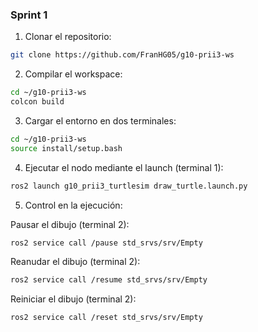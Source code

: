 ### Sprint 1

1) Clonar el repositorio:
```bash
git clone https://github.com/FranHG05/g10-prii3-ws
```
2) Compilar el workspace:
```bash
cd ~/g10-prii3-ws
colcon build
```
3) Cargar el entorno en dos terminales:
```bash
cd ~/g10-prii3-ws
source install/setup.bash
```
4) Ejecutar el nodo mediante el launch (terminal 1):
```bash
ros2 launch g10_prii3_turtlesim draw_turtle.launch.py
```

5) Control en la ejecución:

Pausar el dibujo (terminal 2):
```bash
ros2 service call /pause std_srvs/srv/Empty
```
Reanudar el dibujo (terminal 2):
```bash
ros2 service call /resume std_srvs/srv/Empty
```
Reiniciar el dibujo (terminal 2):
```bash
ros2 service call /reset std_srvs/srv/Empty
```
